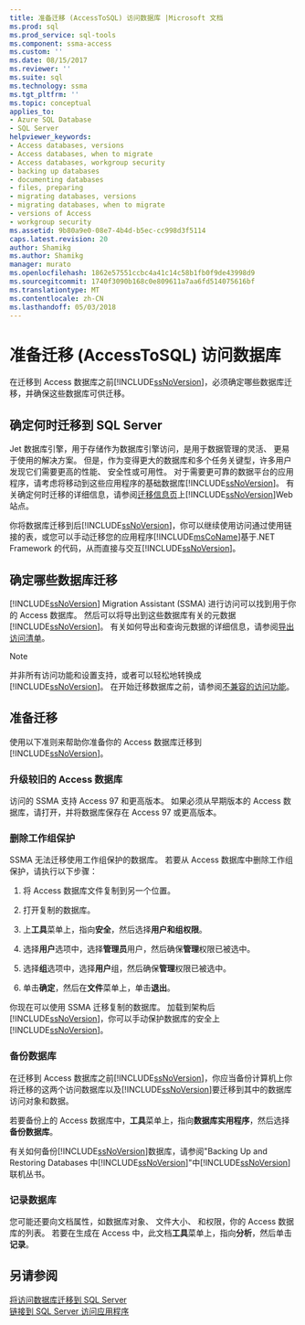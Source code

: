 ```yaml
---
title: 准备迁移 (AccessToSQL) 访问数据库 |Microsoft 文档
ms.prod: sql
ms.prod_service: sql-tools
ms.component: ssma-access
ms.custom: ''
ms.date: 08/15/2017
ms.reviewer: ''
ms.suite: sql
ms.technology: ssma
ms.tgt_pltfrm: ''
ms.topic: conceptual
applies_to:
- Azure SQL Database
- SQL Server
helpviewer_keywords:
- Access databases, versions
- Access databases, when to migrate
- Access databases, workgroup security
- backing up databases
- documenting databases
- files, preparing
- migrating databases, versions
- migrating databases, when to migrate
- versions of Access
- workgroup security
ms.assetid: 9b80a9e0-08e7-4b4d-b5ec-cc998d3f5114
caps.latest.revision: 20
author: Shamikg
ms.author: Shamikg
manager: murato
ms.openlocfilehash: 1862e57551ccbc4a41c14c58b1fb0f9de43998d9
ms.sourcegitcommit: 1740f3090b168c0e809611a7aa6fd514075616bf
ms.translationtype: MT
ms.contentlocale: zh-CN
ms.lasthandoff: 05/03/2018
---
```

# <a name="preparing-access-databases-for-migration-accesstosql"></a>准备迁移 (AccessToSQL) 访问数据库
在迁移到 Access 数据库之前[!INCLUDE[ssNoVersion](../../includes/ssnoversion_md.md)]，必须确定哪些数据库迁移，并确保这些数据库可供迁移。  
  
## <a name="determining-when-to-migrate-to-sql-server"></a>确定何时迁移到 SQL Server  
Jet 数据库引擎，用于存储作为数据库引擎访问，是用于数据管理的灵活、 更易于使用的解决方案。 但是，作为变得更大的数据库和多个任务关键型，许多用户发现它们需要更高的性能、 安全性或可用性。 对于需要更可靠的数据平台的应用程序，请考虑将移动到这些应用程序的基础数据库[!INCLUDE[ssNoVersion](../../includes/ssnoversion_md.md)]。 有关确定何时迁移的详细信息，请参阅[迁移信息页](http://go.microsoft.com/fwlink/?LinkId=68571)上[!INCLUDE[ssNoVersion](../../includes/ssnoversion_md.md)]Web 站点。  
  
你将数据库迁移到后[!INCLUDE[ssNoVersion](../../includes/ssnoversion_md.md)]，你可以继续使用访问通过使用链接的表，或您可以手动迁移您的应用程序[!INCLUDE[msCoName](../../includes/msconame_md.md)]基于.NET Framework 的代码，从而直接与交互[!INCLUDE[ssNoVersion](../../includes/ssnoversion_md.md)]。  
  
## <a name="determining-which-databases-to-migrate"></a>确定哪些数据库迁移  
[!INCLUDE[ssNoVersion](../../includes/ssnoversion_md.md)] Migration Assistant (SSMA) 进行访问可以找到用于你的 Access 数据库。 然后可以将导出到这些数据库有关的元数据[!INCLUDE[ssNoVersion](../../includes/ssnoversion_md.md)]。 有关如何导出和查询元数据的详细信息，请参阅[导出访问清单](http://msdn.microsoft.com/7e1941fb-3d14-4265-aff6-c77a4026d0ed)。  

   > [!NOTE]
   > 并非所有访问功能和设置支持，或者可以轻松地转换成[!INCLUDE[ssNoVersion](../../includes/ssnoversion_md.md)]。 在开始迁移数据库之前，请参阅[不兼容的访问功能](http://msdn.microsoft.com/99d45b9c-e3b9-4d56-8c25-b594b887ace1)。
  
## <a name="preparing-for-migration"></a>准备迁移  
使用以下准则来帮助你准备你的 Access 数据库迁移到[!INCLUDE[ssNoVersion](../../includes/ssnoversion_md.md)]。  
  
### <a name="upgrading-older-access-databases"></a>升级较旧的 Access 数据库  
访问的 SSMA 支持 Access 97 和更高版本。 如果必须从早期版本的 Access 数据库，请打开，并将数据库保存在 Access 97 或更高版本。  
  
### <a name="removing-workgroup-protection"></a>删除工作组保护  
SSMA 无法迁移使用工作组保护的数据库。 若要从 Access 数据库中删除工作组保护，请执行以下步骤：  
  
1.  将 Access 数据库文件复制到另一个位置。  
  
2.  打开复制的数据库。  
  
3.  上**工具**菜单上，指向**安全**，然后选择**用户和组权限**。  
  
4.  选择**用户**选项中，选择**管理员**用户，然后确保**管理**权限已被选中。  
  
5.  选择**组**选项中，选择**用户**组，然后确保**管理**权限已被选中。  
  
6.  单击**确定**，然后在**文件**菜单上，单击**退出**。  
  
你现在可以使用 SSMA 迁移复制的数据库。 加载到架构后[!INCLUDE[ssNoVersion](../../includes/ssnoversion_md.md)]，你可以手动保护数据库的安全上[!INCLUDE[ssNoVersion](../../includes/ssnoversion_md.md)]。  
  
### <a name="backing-up-databases"></a>备份数据库  
在迁移到 Access 数据库之前[!INCLUDE[ssNoVersion](../../includes/ssnoversion_md.md)]，你应当备份计算机上你将迁移的这两个访问数据库以及[!INCLUDE[ssNoVersion](../../includes/ssnoversion_md.md)]要迁移到其中的数据库访问对象和数据。  
  
若要备份上的 Access 数据库中，**工具**菜单上，指向**数据库实用程序**，然后选择**备份数据库**。  
  
有关如何备份[!INCLUDE[ssNoVersion](../../includes/ssnoversion_md.md)]数据库，请参阅"Backing Up and Restoring Databases 中[!INCLUDE[ssNoVersion](../../includes/ssnoversion_md.md)]"中[!INCLUDE[ssNoVersion](../../includes/ssnoversion_md.md)]联机丛书。  
  
### <a name="documenting-databases"></a>记录数据库  
您可能还要向文档属性，如数据库对象、 文件大小、 和权限，你的 Access 数据库的列表。 若要在生成在 Access 中，此文档**工具**菜单上，指向**分析**，然后单击**记录**。  
  
## <a name="see-also"></a>另请参阅  
[将访问数据库迁移到 SQL Server](http://msdn.microsoft.com/76a3abcf-2998-4712-9490-fe8d872c89ca)  
[链接到 SQL Server 访问应用程序](http://msdn.microsoft.com/82374ad2-7737-4164-a489-13261ba393d4)
